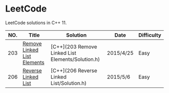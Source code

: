 LeetCode
========

LeetCode solutions in C++ 11.

|NO.|Title|Solution|Date|Difficulty|  
|---|-----|--------|----|----------|  
|203|[Remove Linked List Elements][203]|[C++](203 Remove Linked List Elements/Solution.h)|2015/4/25|Easy|  
|206|[Reverse Linked List][206]|[C++](206 Reverse Linked List/Solution.h)|2015/5/6|Easy| 


[203]:https://leetcode.com/problems/remove-linked-list-elements/
[206]:https://leetcode.com/problems/reverse-linked-list/
